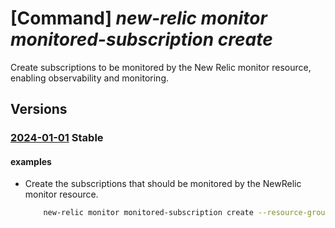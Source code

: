# [Command] _new-relic monitor monitored-subscription create_

Create subscriptions to be monitored by the New Relic monitor resource, enabling observability and monitoring.

## Versions

### [2024-01-01](/Resources/mgmt-plane/L3N1YnNjcmlwdGlvbnMve30vcmVzb3VyY2Vncm91cHMve30vcHJvdmlkZXJzL25ld3JlbGljLm9ic2VydmFiaWxpdHkvbW9uaXRvcnMve30vbW9uaXRvcmVkc3Vic2NyaXB0aW9ucy97fQ==/2024-01-01.xml) **Stable**

<!-- mgmt-plane /subscriptions/{}/resourcegroups/{}/providers/newrelic.observability/monitors/{}/monitoredsubscriptions/{} 2024-01-01 -->

#### examples

- Create the subscriptions that should be monitored by the NewRelic monitor resource.
    ```bash
        new-relic monitor monitored-subscription create --resource-group MyResourceGroup --monitor-name MyNewRelicMonitor --configuration-name default --patch-operation Active --monitored-subscription-list=[{"subscription-id":"subscription-id", "status":"Active","error":"error","tag-rules":"log-rules=[{"send-aad-logs"="Enabled","send-subscription-logs"="Enabled","send-activity-logs"="Enabled",filtering-tags=[]}]","metric-rules"=[{"user-email"="UserEmail@123.com",filtering-tags=[{"name":"Environment","value":"Prod","action":"Include"}]}]
    ```
